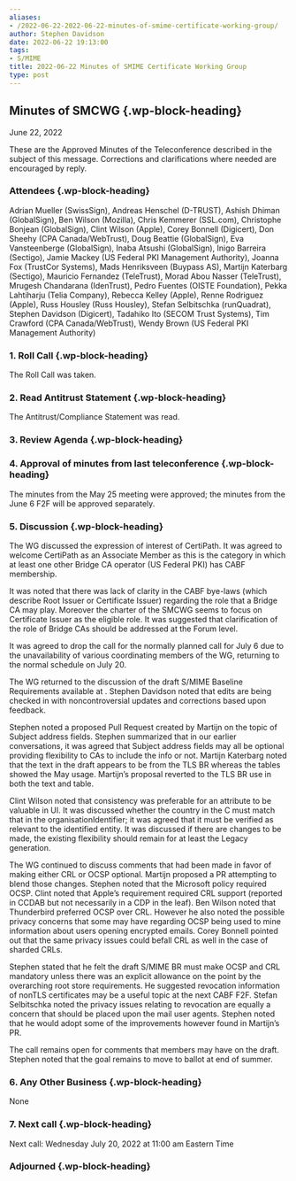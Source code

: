 ```yaml
---
aliases:
- /2022-06-22-2022-06-22-minutes-of-smime-certificate-working-group/
author: Stephen Davidson
date: 2022-06-22 19:13:00
tags:
- S/MIME
title: 2022-06-22 Minutes of SMIME Certificate Working Group 
type: post
---
```


## Minutes of SMCWG {.wp-block-heading}

June 22, 2022

These are the Approved Minutes of the Teleconference described in the subject of this message. Corrections and clarifications where needed are encouraged by reply.

### Attendees {.wp-block-heading}

Adrian Mueller (SwissSign), Andreas Henschel (D-TRUST), Ashish Dhiman (GlobalSign), Ben Wilson (Mozilla), Chris Kemmerer (SSL.com), Christophe Bonjean (GlobalSign), Clint Wilson (Apple), Corey Bonnell (Digicert), Don Sheehy (CPA Canada/WebTrust), Doug Beattie (GlobalSign), Eva Vansteenberge (GlobalSign), Inaba Atsushi (GlobalSign), Inigo Barreira (Sectigo), Jamie Mackey (US Federal PKI Management Authority), Joanna Fox (TrustCor Systems), Mads Henriksveen (Buypass AS), Martijn Katerbarg (Sectigo), Mauricio Fernandez (TeleTrust), Morad Abou Nasser (TeleTrust), Mrugesh Chandarana (IdenTrust), Pedro Fuentes (OISTE Foundation), Pekka Lahtiharju (Telia Company), Rebecca Kelley (Apple), Renne Rodriguez (Apple), Russ Housley (Russ Housley), Stefan Selbitschka (runQuadrat), Stephen Davidson (Digicert), Tadahiko Ito (SECOM Trust Systems), Tim Crawford (CPA Canada/WebTrust), Wendy Brown (US Federal PKI Management Authority)

### 1. Roll Call {.wp-block-heading}

The Roll Call was taken.

### 2. Read Antitrust Statement {.wp-block-heading}

The Antitrust/Compliance Statement was read.

### 3. Review Agenda {.wp-block-heading}

### 4. Approval of minutes from last teleconference {.wp-block-heading}

The minutes from the May 25 meeting were approved; the minutes from the June 6 F2F will be approved separately.

### 5. Discussion {.wp-block-heading}

The WG discussed the expression of interest of CertiPath. It was agreed to welcome CertiPath as an Associate Member as this is the category in which at least one other Bridge CA operator (US Federal PKI) has CABF membership.

It was noted that there was lack of clarity in the CABF bye-laws (which describe Root Issuer or Certificate Issuer) regarding the role that a Bridge CA may play. Moreover the charter of the SMCWG seems to focus on Certificate Issuer as the eligible role. It was suggested that clarification of the role of Bridge CAs should be addressed at the Forum level.

It was agreed to drop the call for the normally planned call for July 6 due to the unavailability of various coordinating members of the WG, returning to the normal schedule on July 20.

The WG returned to the discussion of the draft S/MIME Baseline Requirements available at . Stephen Davidson noted that edits are being checked in with noncontroversial updates and corrections based upon feedback.

Stephen noted a proposed Pull Request created by Martijn on the topic of Subject address fields. Stephen summarized that in our earlier conversations, it was agreed that Subject address fields may all be optional providing flexibility to CAs to include the info or not. Martijn Katerbarg noted that the text in the draft appears to be from the TLS BR whereas the tables showed the May usage. Martijn’s proposal reverted to the TLS BR use in both the text and table.

Clint Wilson noted that consistency was preferable for an attribute to be valuable in UI. It was discussed whether the country in the C must match that in the organisationIdentifier; it was agreed that it must be verified as relevant to the identified entity. It was discussed if there are changes to be made, the existing flexibility should remain for at least the Legacy generation.

The WG continued to discuss comments that had been made in favor of making either CRL or OCSP optional. Martijn proposed a PR attempting to blend those changes. Stephen noted that the Microsoft policy required OCSP. Clint noted that Apple’s requirement required CRL support (reported in CCDAB but not necessarily in a CDP in the leaf). Ben Wilson noted that Thunderbird preferred OCSP over CRL. However he also noted the possible privacy concerns that some may have regarding OCSP being used to mine information about users opening encrypted emails. Corey Bonnell pointed out that the same privacy issues could befall CRL as well in the case of sharded CRLs.

Stephen stated that he felt the draft S/MIME BR must make OCSP and CRL mandatory unless there was an explicit allowance on the point by the overarching root store requirements. He suggested revocation information of nonTLS certificates may be a useful topic at the next CABF F2F. Stefan Selbitschka noted the privacy issues relating to revocation are equally a concern that should be placed upon the mail user agents. Stephen noted that he would adopt some of the improvements however found in Martijn’s PR.

The call remains open for comments that members may have on the draft. Stephen noted that the goal remains to move to ballot at end of summer.

### 6. Any Other Business {.wp-block-heading}

None

### 7. Next call {.wp-block-heading}

Next call: Wednesday July 20, 2022 at 11:00 am Eastern Time

### Adjourned {.wp-block-heading}